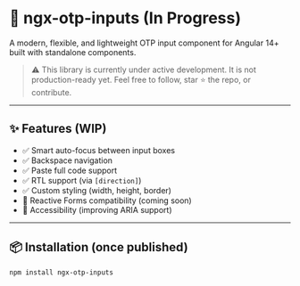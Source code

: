 # 🚧 ngx-otp-inputs (In Progress)

A modern, flexible, and lightweight OTP input component for Angular 14+ built with standalone components.

> ⚠️ This library is currently under active development. It is not production-ready yet. Feel free to follow, star ⭐ the repo, or contribute.

---

## ✨ Features (WIP)

- ✅ Smart auto-focus between input boxes
- ✅ Backspace navigation
- ✅ Paste full code support
- ✅ RTL support (via `[direction]`)
- ✅ Custom styling (width, height, border)
- 🔄 Reactive Forms compatibility (coming soon)
- 🔄 Accessibility (improving ARIA support)

---

## 📦 Installation (once published)

```bash
npm install ngx-otp-inputs
```
